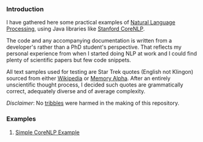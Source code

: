 ### Introduction

I have gathered here some practical examples of [Natural Language Processing](https://en.wikipedia.org/wiki/Natural_language_processing),
using Java libraries like [Stanford CoreNLP](https://stanfordnlp.github.io/CoreNLP/).

The code and any accompanying documentation is written from a developer's
rather than a PhD student's perspective. That reflects my personal experience from when
I started doing NLP at work and I could find plenty of scientific papers but few code snippets.

All text samples used for testing are Star Trek quotes
(English not Klingon) sourced from either [Wikipedia](https://en.wikipedia.org/wiki/Star_Trek) or
[Memory Alpha](http://memory-alpha.wikia.com/wiki/Portal:Main).
After an entirely unscientific thought process, I decided such quotes are grammatically correct,
adequately diverse and of average complexity.

*Disclaimer*: No [tribbles](https://en.wikipedia.org/wiki/Tribble)
were harmed in the making of this repository.

### Examples

1. [Simple CoreNLP Example](CoreNLP/SimpleExample/Readme.md)
